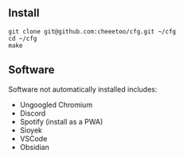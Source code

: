 ## Install
```
git clone git@github.com:cheeetoo/cfg.git ~/cfg
cd ~/cfg
make
```
## Software
Software not automatically installed includes:
- Ungoogled Chromium
- Discord
- Spotify (install as a PWA)
- Sioyek
- VSCode
- Obsidian

